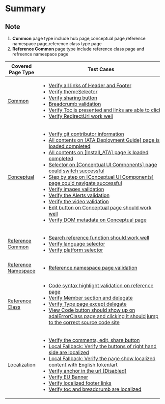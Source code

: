 # Summary

## Note

1. **Common** page type include hub page,conceptual page,reference namespace page,reference class type page
2. **Reference Common** page type include reference class page and refreence namespace page

|Covered Page Type|Test Cases|
|------------|----------|
|[Common](Common.md)|<ul><li>[Verify all links of Header and Footer](Common/#Verify_all_links_of_Header_and_Footer)</li><li>[Verify themeSelector](Common/#Verify_themeSelector)</li><li>[Verify sharing button](Common.md/#Verify_sharing_button)</li><li>[Breadcrumb validation](Common/#Breadcrumb_validation)</li><li>[Verify Toc is presented and links are able to click](Common/#Verify_Toc_is_presented_and_links_are_able_to_click)</li><li>[Verify RedirectUrl work well](Common/#Verify_RedirectUrl_work_well)</li></ul>|
|[Conceptual](Conceptual.md)|<ul><li>[Verify git contributor information](www.baidu.com)</li><li>[All contents on [ATA Deployment Guide] page is loaded completed ](www.baidu.com)</li><li>[All contents on [Install_ATA] page is loaded completed](www.baidu.com)</li><li>[Selector on [Conceptual UI Components] page could switch successful](www.baidu.com)</li><li>[Step by step on [Conceptual UI Components] page could navigate successful](www.baidu.com)</li><li>[Verify images validation](www.baidu.com)</li><li>[Verify the Alerts validation ](www.baidu.com)</li><li>[Verify the video validation](www.baidu.com)</li><li>[Edit button on Conceptual page should work well](www.baidu.com)</li><li>[Verify DOM metadata on Conceptual page ](www.baidu.com)</li></ul>|
|[Reference Common](Reference_Common.md)|<ul><li>[Search reference function should work well](aa)</li><li>[Verify language selector](a)</li><li>[Verify platform selector](a)</li></ul>|
|[Reference Namespace](Reference_Namespace.md)|<ul><li>[Reference namespace page validation ](aa)</li></ul>|
|[Reference Class](Reference_Class.md)|<ul><li>[Code syntax highlight validation on reference page](aa)</li><li>[Verify Member section and delegate](aa)</li><li>[Verify Type page except delegate](aa)</li><li>[View Code button should show up on adalErrorClass page and clicking it should jump to the correct source code site](aa)</li></ul>|
|[Localization](Localization.md)|<ul><li>[Verify the comments, edit, share button](aa)</li><li>[Local Fallback: Verify the buttons of right hand side are localized](aa)</li><li>[Local Fallback: Verify the page show localized content with English token/art](aa)</li><li>[Verify anchor in the url [Disabled]](aa)</li><li>[Verify EU Banner](aa)</li><li>[Verify localized footer links ](aa)</li><li>[Verify toc and breadcrumb are localized](aa)</li></ul>|
